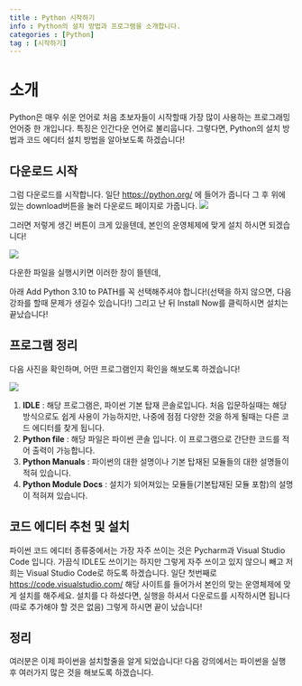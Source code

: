 ```yaml
---
title : Python 시작하기
info : Python의 설치 방법과 프로그램을 소개합니다.
categories : [Python]
tag : [시작하기]
---
```


# 소개
Python은 매우 쉬운 언어로 처음 초보자들이 시작할때 가장 많이 사용하는 프로그래밍 언어중 한 개입니다. 특징은 인간다운 언어로 불리웁니다.
그렇다면, Python의 설치 방법과 코드 에디터 설치 방법을 알아보도록 하겠습니다!


## 다운로드 시작
그럼 다운로드를 시작합니다. 일단 https://python.org/ 에 들어가 줍니다 그 후 위에 있는 download버튼을 눌러 다운로드 페이지로 가줍니다.
![](https://media.discordapp.net/attachments/823315410077089792/978230445068144660/unknown.png)

그러면 저렇게 생긴 버튼이 크게 있을텐데, 본인의 운영체제에 맞게 설치 하시면 되겠습니다!

![](https://media.discordapp.net/attachments/823315410077089792/978231013568290828/a8466a6f8bced7af.png)

다운한 파일을 실행시키면 이러한 창이 뜰텐데, 

아래 Add Python 3.10 to PATH를 꼭 선택해주셔야 합니다!(선택을 하지 않으면, 다음 강좌를 할때 문제가 생길수 있습니다!)
그리고 난 뒤 Install Now를 클릭하시면 설치는 끝났습니다!    

## 프로그램 정리
다음 사진을 확인하며, 어떤 프로그램인지 확인을 해보도록 하겠습니다!

![](https://media.discordapp.net/attachments/823315410077089792/978231850185162772/unknown.png)

1. **IDLE** : 해당 프로그램은, 파이썬 기본 탑재 콘솔로입니다. 처음 입문하실때는 해당 방식으로도 쉽게 사용이 가능하지만, 나중에 점점 다양한 것을 하게 될때는 다른 코드 에디터를 찾게 됩니다.
2. **Python file** : 해당 파일은 파이썬 콘솔 입니다. 이 프로그램으로 간단한 코드를 적어 출력이 가능합니다.
3. **Python Manuals** : 파이썬의 대한 설명이나 기본 탑재된 모듈들의 대한 설명들이 적혀 있습니다.
4. **Python Module Docs** : 설치가 되어져있는 모듈들(기본탑재된 모듈 포함)의 설명이 적혀져 있습니다.


## 코드 에디터 추천 및 설치
파이썬 코드 에디터 종류중에서는 가장 자주 쓰이는 것은 Pycharm과 Visual Studio Code 입니다. 가끔식 IDLE도 쓰이기는 하지만 그렇게 자주 쓰이고 있지 않으니 빼고 저희는 Visual Studio Code로 하도록 하겠습니다. 일단 첫번째로 https://code.visualstudio.com/ 해당 사이트를 들어가서 본인의 맞는 운영체제에 맞게 설치를 해주세요.
설치를 다 하셨다면, 실행을 하셔서 다운로드를 시작하시면 됩니다(따로 추가해야 할 것은 없음) 그렇게 하시면 끝이 났습니다!


## 정리
여러분은 이제 파이썬을 설치할줄을 알게 되었습니다!
다음 강의에서는 파이썬을 실행 후 여러가지 많은 것을 해보도록 하겠습니다.
